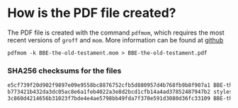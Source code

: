 # How is the PDF file created?
The PDF file is created with the command `pdfmom`, which requires the most recent versions of `groff` and `mom`.
More information can be found at [github](https://github.com/0xR3V/Bibles)

```shell
pdfmom -k BBE-the-old-testament.mom > BBE-the-old-testament.pdf
```

### SHA256 checksums for the files
```txt
e5cf739f20d902f9897e09e9558bc8876752cfb5d880957d4b768fb9b8f907a1 BBE-the-old-testament.mom
b773421b432da3dc05ac8e6a1feb4022a3e8d2bcd1cfb14a4ad37852487947b2 stylesheet.mom
3c860d4214656b31023f7bde4e4ae5798bb49fda7f370e591d3080d36fc33109 BBE-the-old-testament.pdf
```
